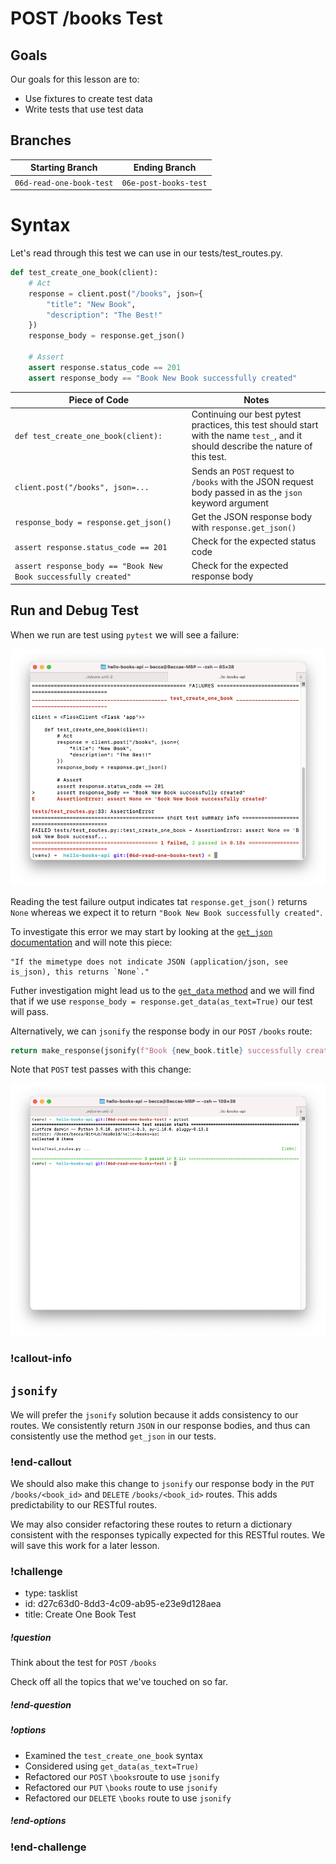 # POST /books Test

## Goals

Our goals for this lesson are to:
- Use fixtures to create test data
- Write tests that use test data

## Branches

| Starting Branch | Ending Branch|
|--|--|
|`06d-read-one-book-test` |`06e-post-books-test`|


# Syntax

Let's read through this test we can use in our tests/test_routes.py.

```python
def test_create_one_book(client):
    # Act
    response = client.post("/books", json={
        "title": "New Book",
        "description": "The Best!"
    })
    response_body = response.get_json()

    # Assert
    assert response.status_code == 201
    assert response_body == "Book New Book successfully created"
```

| <div style="min-width:250px;"> Piece of Code </div> | Notes|
|--|--|
|`def test_create_one_book(client):` | Continuing our best pytest practices, this test should start with the name `test_`, and it should describe the nature of this test.|
|`client.post("/books", json=...`|Sends an `POST` request to `/books` with the JSON request body passed in as the `json` keyword argument| 
| `response_body = response.get_json()`| Get the JSON response body with `response.get_json()`|
|`assert response.status_code == 201`|Check for the expected status code|
|`assert response_body == "Book New Book successfully created"`|Check for the expected response body|

## Run and Debug Test

When we run are test using `pytest` we will see a failure:

![POST /books test failure](../assets/post_test_failure.png)

Reading the test failure output indicates tat `response.get_json()` returns `None` whereas we expect it to return `"Book New Book successfully created"`.

To investigate this error we may start by looking at the [`get_json` documentation](https://flask.palletsprojects.com/en/2.0.x/api/?highlight=get_json#flask.Response.get_json) and will note this piece:

```
"If the mimetype does not indicate JSON (application/json, see is_json), this returns `None`."
```

Futher investigation might lead us to the [`get_data` method](https://flask.palletsprojects.com/en/2.0.x/api/?highlight=get_json#flask.Response.get_data) and we will find that if we use `response_body = response.get_data(as_text=True)` our test will pass.

Alternatively, we can `jsonify` the response body in our `POST` `/books` route:

```python
return make_response(jsonify(f"Book {new_book.title} successfully created"), 201)
```

Note that `POST` test passes with this change:

![POST /books test success](../assets/post_test_success.png)

<!-- available callout types: info, success, warning, danger, secondary, star  -->
### !callout-info

## <code>jsonify</code>

We will prefer the `jsonify` solution because it adds consistency to our routes. We consistently return `JSON` in our response bodies, and thus can consistently use the method `get_json` in our tests. 

### !end-callout

We should also make this change to `jsonify` our response body in the `PUT` `/books/<book_id>` and `DELETE` `/books/<book_id>` routes. This adds predictability to our RESTful routes. 

We may also consider refactoring these routes to return a dictionary consistent with the responses typically expected for this RESTful routes. We will save this work for a later lesson.

<!-- prettier-ignore-start -->
### !challenge
* type: tasklist
* id: d27c63d0-8dd3-4c09-ab95-e23e9d128aea
* title: Create One Book Test
##### !question

Think about the test for `POST` `/books`

Check off all the topics that we've touched on so far.

##### !end-question
##### !options

* Examined the `test_create_one_book` syntax
* Considered using `get_data(as_text=True)`
* Refactored our `POST` `\books`route to use `jsonify`
* Refactored our `PUT` `\books` route to use `jsonify`
* Refactored our `DELETE` `\books` route to use `jsonify`

##### !end-options
### !end-challenge
<!-- prettier-ignore-end -->